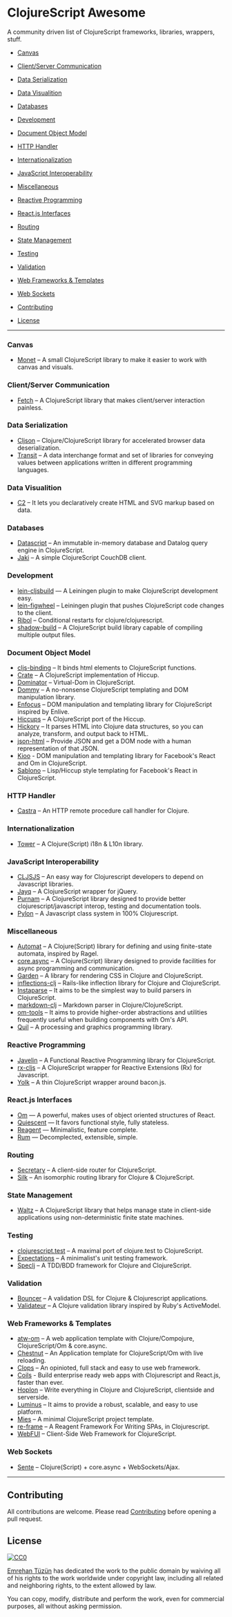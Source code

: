 # ClojureScript Awesome

A community driven list of ClojureScript frameworks, libraries, wrappers, stuff.


  - [Canvas](#canvas)
  - [Client/Server Communication](#clientserver-communication)
  - [Data Serialization](#data-serialization)
  - [Data Visualition](#data-visualition)
  - [Databases](#databases)
  - [Development](#development)
  - [Document Object Model](#document-object-model)
  - [HTTP Handler](#http-handler)
  - [Internationalization](#internationalization)
  - [JavaScript Interoperability](#javascript-interoperability)
  - [Miscellaneous](#miscellaneous)
  - [Reactive Programming](#reactive-programming)
  - [React.js Interfaces](#reactjs-interfaces)
  - [Routing](#routing)
  - [State Management](#state-management)
  - [Testing](#testing)
  - [Validation](#validation)
  - [Web Frameworks & Templates](#web-frameworks--templates)
  - [Web Sockets](#web-sockets)
 

- [Contributing](#contributing)
- [License](#license)

* * * 


### Canvas
- [Monet](https://github.com/rm-hull/monet) – A small ClojureScript library to make it easier to work with canvas and visuals.


### Client/Server Communication
- [Fetch](https://github.com/LightTable/fetch) – A ClojureScript library that makes client/server interaction painless.


### Data Serialization
- [Cljson](https://github.com/tailrecursion/cljson) –  Clojure/ClojureScript library for accelerated browser data deserialization.
- [Transit](https://github.com/cognitect/transit-cljs) –  A data interchange format and set of libraries for conveying values between applications written in different programming languages.


### Data Visualition
- [C2](https://keminglabs.com/c2) – It lets you declaratively create HTML and SVG markup based on data.


### Databases
- [Datascript](https://github.com/tonsky/datascript) – An immutable in-memory database and Datalog query engine in ClojureScript.
- [Jaki](https://github.com/pandeiro/jaki) – A simple ClojureScript CouchDB client.


### Development
- [lein-cljsbuild](http://github.com/emezeske/lein-cljsbuild) — A Leiningen plugin to make ClojureScript development easy.
- [lein-figwheel](https://github.com/bhauman/lein-figwheel) –  Leiningen plugin that pushes ClojureScript code changes to the client.
- [Ribol](http://docs.caudate.me/ribol/) –  Conditional restarts for clojure/clojurescript.
- [shadow-build](https://github.com/thheller/shadow-build) – A ClojureScript build library capable of compiling multiple output files.


### Document Object Model
- [cljs-binding](https://github.com/fluentsoftware/cljs-binding) – It binds html elements to ClojureScript functions.
- [Crate](https://github.com/ibdknox/crate) –  A ClojureScript implementation of Hiccup.
- [Dominator](https://github.com/dubiousdavid/dominator) –  Virtual-Dom in ClojureScript.
- [Dommy](https://github.com/Prismatic/dommy) –  A no-nonsense ClojureScript templating and DOM manipulation library.
- [Enfocus](http://ckirkendall.github.io/enfocus-site/) –  DOM manipulation and templating library for ClojureScript inspired by Enlive.
- [Hiccups](https://github.com/teropa/hiccups) – A ClojureScript port of the Hiccup.
- [Hickory](https://github.com/davidsantiago/hickory) – It parses HTML into Clojure data structures, so you can analyze, transform, and output back to HTML.
- [json-html](https://github.com/yogthos/json-html) –  Provide JSON and get a DOM node with a human representation of that JSON.
- [Kioo](https://github.com/ckirkendall/kioo) - DOM manipulation and templating library for Facebook's React and Om in ClojureScript.
- [Sablono](https://github.com/r0man/sablono) –  Lisp/Hiccup style templating for Facebook's React in ClojureScript.


### HTTP Handler
- [Castra](https://github.com/tailrecursion/castra) – An HTTP remote procedure call handler for Clojure.


### Internationalization
- [Tower](https://github.com/ptaoussanis/tower) – A Clojure(Script) i18n & L10n library.


### JavaScript Interoperability
- [CLJSJS](http://cljsjs.github.io/) – An easy way for Clojurescript developers to depend on Javascript libraries.
- [Jayq](https://github.com/ibdknox/jayq) – A ClojureScript wrapper for jQuery.
- [Purnam](http://purnam.github.io/purnam/) – A ClojureScript library designed to provide better clojurescript/javascript interop, testing and documentation tools.
- [Pylon](https://github.com/bodil/pylon) – A Javascript class system in 100% Clojurescript.


### Miscellaneous
- [Automat](https://github.com/ztellman/automat) – A Clojure(Script) library for defining and using finite-state automata, inspired by Ragel.
- [core.async](https://github.com/clojure/core.async/) – A Clojure(Script) library designed to provide facilities for async programming and communication.
- [Garden](https://github.com/noprompt/garden) – A library for rendering CSS in Clojure and ClojureScript.
- [inflections-clj](https://github.com/r0man/inflections-clj) – Rails-like inflection library for Clojure and ClojureScript.
- [Instaparse](https://github.com/lbradstreet/instaparse-cljs) – It aims to be the simplest way to build parsers in ClojureScript.
- [markdown-clj](https://github.com/yogthos/markdown-clj) –  Markdown parser in Clojure/ClojureScript.
- [om-tools](https://github.com/Prismatic/om-tools) – It aims to provide higher-order abstractions and utilities frequently useful when building components with Om's API.
- [Quil](https://github.com/quil/quil) – A processing and graphics programming library.


### Reactive Programming
- [Javelin](https://github.com/tailrecursion/javelin) – A Functional Reactive Programming library for ClojureScript.
- [rx-cljs](https://github.com/leonardoborges/rx-cljs) – A ClojureScript wrapper for Reactive Extensions (Rx) for Javascript.
- [Yolk](https://github.com/Cicayda/yolk) – A thin ClojureScript wrapper around bacon.js.


### React.js Interfaces
- [Om](https://github.com/omcljs/om) — A powerful, makes uses of object oriented structures of React.
- [Quiescent](https://github.com/levand/quiescent) — It favors functional style, fully stateless.
- [Reagent](http://reagent-project.github.io/) — Minimalistic, feature complete.
- [Rum](https://github.com/tonsky/rum) — Decomplected, extensible, simple.


### Routing
- [Secretary](https://github.com/gf3/secretary) –  A client-side router for ClojureScript.
- [Silk](https://github.com/DomKM/silk) – An isomorphic routing library for Clojure & ClojureScript.


### State Management
- [Waltz](https://github.com/ibdknox/waltz) – A ClojureScript library that helps manage state in client-side applications using non-deterministic finite state machines.


### Testing
- [clojurescript.test](https://github.com/cemerick/clojurescript.test) – A maximal port of clojure.test to ClojureScript.
- [Expectations](http://jayfields.com/expectations/) – A minimalist's unit testing framework.
- [Speclj](https://github.com/slagyr/speclj) – A TDD/BDD framework for Clojure and ClojureScript.


### Validation
- [Bouncer](https://github.com/leonardoborges/bouncer) – A validation DSL for Clojure & Clojurescript applications.
- [Validateur](http://clojurevalidations.info/) – A Clojure validation library inspired by Ruby's ActiveModel.


### Web Frameworks & Templates
- [atw-om](https://github.com/zaiste/atw-om) – A web application template with Clojure/Compojure, ClojureScript/Om & core.async.
- [Chestnut](https://github.com/plexus/chestnut) –  An Application template for ClojureScript/Om with live reloading.
- [Clops](https://github.com/sveri/closp) – An opinioted, full stack and easy to use web framework.
- [Coils](http://coils.cc/) - Build enterprise ready web apps with Clojurescript and React.js, faster than ever.
- [Hoplon](http://hoplon.io) – Write everything in Clojure and ClojureScript, clientside and serverside.
- [Luminus](http://www.luminusweb.net/) – It aims to provide a robust, scalable, and easy to use platform.
- [Mies](https://github.com/swannodette/mies) – A minimal ClojureScript project template.
- [re-frame](https://github.com/Day8/re-frame) – A Reagent Framework For Writing SPAs, in Clojurescript.
- [WebFUI](https://github.com/drcode/webfui) –  Client-Side Web Framework for ClojureScript.


### Web Sockets
- [Sente](https://github.com/ptaoussanis/sente) –  Clojure(Script) + core.async + WebSockets/Ajax.


* * *


## Contributing
All contributions are welcome. Please read [Contributing](CONTRIBUTING.md) before opening a pull request.


## License
[![CC0](http://i.creativecommons.org/p/zero/1.0/88x31.png)](http://creativecommons.org/publicdomain/zero/1.0/)

[Emrehan Tüzün](http://tuzun.co) has dedicated the work to the public domain by waiving all of his rights to the work worldwide under copyright law, including all related and neighboring rights, to the extent allowed by law.

You can copy, modify, distribute and perform the work, even for commercial purposes, all without asking permission.
